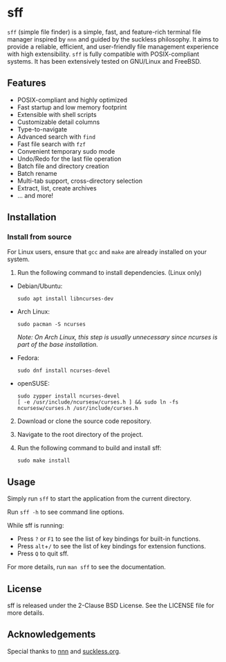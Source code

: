 # sff

`sff` (simple file finder) is a simple, fast, and feature-rich terminal file
manager inspired by `nnn` and guided by the suckless philosophy. It aims to 
provide a reliable, efficient, and user-friendly file management experience with 
high extensibility. `sff` is fully compatible with POSIX-compliant systems. It 
has been extensively tested on GNU/Linux and FreeBSD.


## Features

- POSIX-compliant and highly optimized
- Fast startup and low memory footprint
- Extensible with shell scripts
- Customizable detail columns
- Type-to-navigate
- Advanced search with `find`
- Fast file search with `fzf`
- Convenient temporary sudo mode
- Undo/Redo for the last file operation
- Batch file and directory creation
- Batch rename
- Multi-tab support, cross-directory selection
- Extract, list, create archives
- ... and more!


## Installation

### Install from source
For Linux users, ensure that `gcc` and `make` are already installed on your system.  

1. Run the following command to install dependencies. (Linux only)
- Debian/Ubuntu:
   ```
   sudo apt install libncurses-dev
   ```
- Arch Linux:
   ```
   sudo pacman -S ncurses
   ```
   *Note: On Arch Linux, this step is usually unnecessary since ncurses is part of the base installation.*

- Fedora:
   ```
   sudo dnf install ncurses-devel
   ```

- openSUSE:
   ```
   sudo zypper install ncurses-devel
   [ -e /usr/include/ncursesw/curses.h ] && sudo ln -fs ncursesw/curses.h /usr/include/curses.h
   ```

2. Download or clone the source code repository.

3. Navigate to the root directory of the project.

4. Run the following command to build and install sff:
   ```
   sudo make install
   ```

## Usage

Simply run `sff` to start the application from the current directory.

Run `sff -h` to see command line options.

While sff is running:
- Press `?` or `F1` to see the list of key bindings for built-in functions.
- Press `alt`+`/` to see the list of key bindings for extension functions.
- Press `Q` to quit sff.

For more details, run `man sff` to see the documentation.

## License

sff is released under the 2-Clause BSD License. See the LICENSE file for more details.

## Acknowledgements

Special thanks to [nnn](https://github.com/jarun/nnn) and [suckless.org](https://suckless.org).
